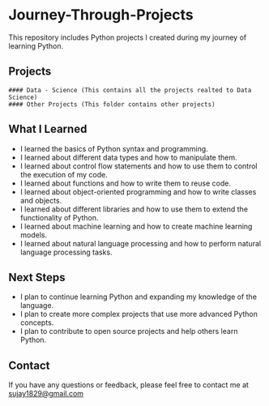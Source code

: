 # Journey-Through-Projects

This repository includes Python projects I created during my journey of learning Python.

## Projects

    #### Data - Science (This contains all the projects realted to Data Science)
    #### Other Projects (This folder contains other projects)
    
## What I Learned

* I learned the basics of Python syntax and programming.
* I learned about different data types and how to manipulate them.
* I learned about control flow statements and how to use them to control the execution of my code.
* I learned about functions and how to write them to reuse code.
* I learned about object-oriented programming and how to write classes and objects.
* I learned about different libraries and how to use them to extend the functionality of Python.
* I learned about machine learning and how to create machine learning models.
* I learned about natural language processing and how to perform natural language processing tasks.

## Next Steps

* I plan to continue learning Python and expanding my knowledge of the language.
* I plan to create more complex projects that use more advanced Python concepts.
* I plan to contribute to open source projects and help others learn Python.

## Contact

If you have any questions or feedback, please feel free to contact me at sujay1829@gmail.com 

